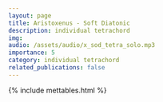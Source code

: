 ```yaml
---
layout: page
title: Aristoxenus - Soft Diatonic 
description: individual tetrachord
img: 
audio: /assets/audio/x_sod_tetra_solo.mp3
importance: 5
category: individual tetrachord
related_publications: false
---
```


{% include mettables.html %}